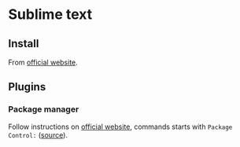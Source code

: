 # Sublime text

## Install

From [official website](http://www.sublimetext.com/).

## Plugins

### Package manager

Follow instructions on [official website](http://wbond.net/sublime_packages/package_control), commands starts with `Package Control:` ([source](http://wbond.net/sublime_packages/package_control/usage)).
